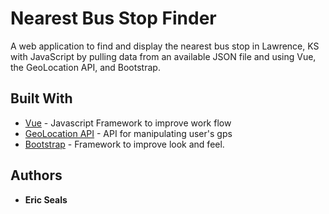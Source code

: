 # Nearest Bus Stop Finder

A web application to find and display the nearest bus stop in Lawrence, KS with JavaScript by pulling data from an
available JSON file and using Vue, the GeoLocation API, and Bootstrap.

## Built With

* [Vue](https://vuejs.org/) - Javascript Framework to improve work flow
* [GeoLocation API](https://developer.mozilla.org/en-US/docs/Web/API/Geolocation_API) - API for manipulating user's gps
* [Bootstrap](https://getbootstrap.com/docs/3.4/javascript/) - Framework to improve look and feel.

## Authors

* **Eric Seals**
